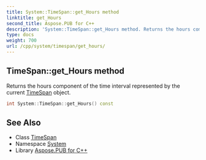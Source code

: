 ```yaml
---
title: System::TimeSpan::get_Hours method
linktitle: get_Hours
second_title: Aspose.PUB for C++
description: 'System::TimeSpan::get_Hours method. Returns the hours component of the time interval represented by the current TimeSpan object in C++.'
type: docs
weight: 700
url: /cpp/system/timespan/get_hours/
---
```

## TimeSpan::get_Hours method


Returns the hours component of the time interval represented by the current [TimeSpan](../) object.

```cpp
int System::TimeSpan::get_Hours() const
```

## See Also

* Class [TimeSpan](../)
* Namespace [System](../../)
* Library [Aspose.PUB for C++](../../../)
